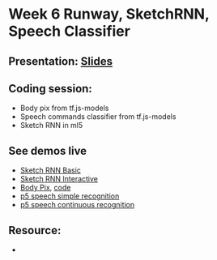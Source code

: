 # Week 6 Runway, SketchRNN, Speech Classifier
## Presentation: [Slides]()


## Coding session:
- Body pix from tf.js-models
- Speech commands classifier from tf.js-models
- Sketch RNN in ml5

## See demos live
- [Sketch RNN Basic](https://yining1023.github.io/machine-learning-for-the-web/week6-runway/SketchRNN_basic/)
- [Sketch RNN Interactive](https://yining1023.github.io/machine-learning-for-the-web/week6-runway/SketchRNN_interactive/)
- [Body Pix](https://yining1023.github.io/body-pix-demo/), [code](https://github.com/tensorflow/tfjs-models/tree/master/body-pix/demos)
- [p5 speech simple recognition](https://yining1023.github.io/machine-learning-for-the-web/week6-runway/SpeechRecognition/simplerecognition.html)
- [p5 speech continuous recognition](https://yining1023.github.io/machine-learning-for-the-web/week6-runway/SpeechRecognition/continuousrecognition.html)

## Resource:
-
